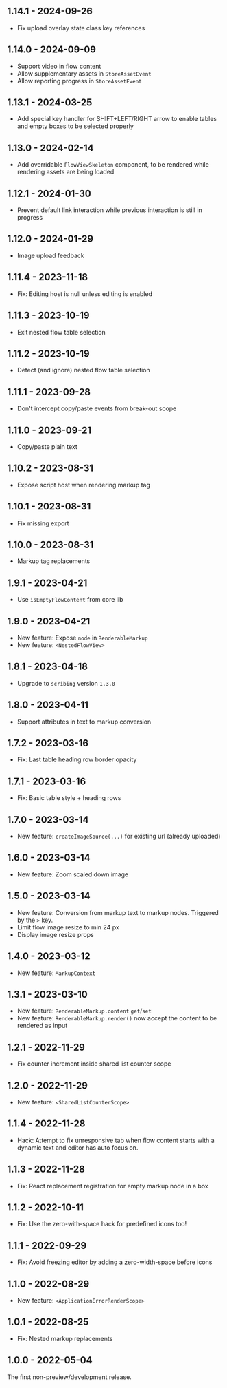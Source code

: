 ## 1.14.1 - 2024-09-26

- Fix upload overlay state class key references

## 1.14.0 - 2024-09-09

- Support video in flow content
- Allow supplementary assets in `StoreAssetEvent`
- Allow reporting progress in `StoreAssetEvent`

## 1.13.1 - 2024-03-25

- Add special key handler for SHIFT+LEFT/RIGHT arrow to enable tables and empty boxes to be selected properly

## 1.13.0 - 2024-02-14

- Add overridable `FlowViewSkeleton` component, to be rendered while rendering assets are being loaded

## 1.12.1 - 2024-01-30

- Prevent default link interaction while previous interaction is still in progress

## 1.12.0 - 2024-01-29

- Image upload feedback

## 1.11.4 - 2023-11-18

- Fix: Editing host is null unless editing is enabled

## 1.11.3 - 2023-10-19

- Exit nested flow table selection

## 1.11.2 - 2023-10-19

- Detect (and ignore) nested flow table selection

## 1.11.1 - 2023-09-28

- Don't intercept copy/paste events from break-out scope

## 1.11.0 - 2023-09-21

- Copy/paste plain text

## 1.10.2 - 2023-08-31

- Expose script host when rendering markup tag

## 1.10.1 - 2023-08-31

- Fix missing export

## 1.10.0 - 2023-08-31

- Markup tag replacements

## 1.9.1 - 2023-04-21

- Use `isEmptyFlowContent` from core lib

## 1.9.0 - 2023-04-21

- New feature: Expose `node` in `RenderableMarkup`
- New feature: `<NestedFlowView>`

## 1.8.1 - 2023-04-18

- Upgrade to `scribing` version `1.3.0`

## 1.8.0 - 2023-04-11

- Support attributes in text to markup conversion

## 1.7.2 - 2023-03-16

- Fix: Last table heading row border opacity

## 1.7.1 - 2023-03-16

- Fix: Basic table style + heading rows

## 1.7.0 - 2023-03-14

- New feature: `createImageSource(...)` for existing url (already uploaded)

## 1.6.0 - 2023-03-14

- New feature: Zoom scaled down image

## 1.5.0 - 2023-03-14

- New feature: Conversion from markup text to markup nodes. Triggered by the `>` key.
- Limit flow image resize to min 24 px
- Display image resize props

## 1.4.0 - 2023-03-12

- New feature: `MarkupContext`

## 1.3.1 - 2023-03-10

- New feature: `RenderableMarkup.content` `get`/`set`
- New feature: `RenderableMarkup.render()` now accept the content to be rendered as input

## 1.2.1 - 2022-11-29

- Fix counter increment inside shared list counter scope

## 1.2.0 - 2022-11-29

- New feature: `<SharedListCounterScope>`

## 1.1.4 - 2022-11-28

- Hack: Attempt to fix unresponsive tab when flow content starts with a dynamic text
  and editor has auto focus on.

## 1.1.3 - 2022-11-28

- Fix: React replacement registration for empty markup node in a box

## 1.1.2 - 2022-10-11

- Fix: Use the zero-with-space hack for predefined icons too!

## 1.1.1 - 2022-09-29

- Fix: Avoid freezing editor by adding a zero-width-space before icons

## 1.1.0 - 2022-08-29

- New feature: `<ApplicationErrorRenderScope>`

## 1.0.1 - 2022-08-25

- Fix: Nested markup replacements

## 1.0.0 - 2022-05-04

The first non-preview/development release.
